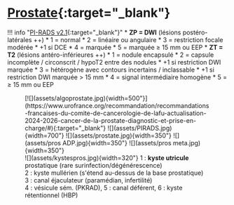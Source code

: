 # [Prostate](https://www.pcih.fr/portal/pst_selectapp.php){:target="_blank"}

!!! info "[PI-RADS v2.1](https://radiologyassistant.nl/abdomen/prostate/prostate-cancer-pi-rads-v2-1){:target="_blank"}"
    * **ZP = DWI** (lésions postéro-latérales ++)
        * 1 = normal
        * 2 = linéaire ou angulaire
        * 3 = restriction focale modérée
            * +1 si DCE
        * 4 = marquée
        * 5 = marquée ≥ 15 mm ou EEP
    * **ZT = T2** (lésions antéro-inférieures ++)
        * 1 = nodule encapsulé
        * 2 = capsule incomplète / circonscrit / hypoT2 entre des nodules
            * +1 si restriction DWI marquée
        * 3 = hétérogène avec contours incertains / inclassable
            * +1 si restriction DWI marquée > 15 mm
        * 4 = signal intermédiaire homogène
        * 5 = ≥ 15 mm ou EEP

<figure markdown="span">
    [![](assets/algoprostate.jpg){width=500"}](https://www.urofrance.org/recommandation/recommandations-francaises-du-comite-de-cancerologie-de-lafu-actualisation-2024-2026-cancer-de-la-prostate-diagnostic-et-prise-en-charge/#){:target="_blank"}  
    ![](assets/PIRADS.jpg){width=700"}  
    ![](assets/prostate.jpg){width=350"}  
    ![](assets/pros ADP.jpg){width=350"}
    ![](assets/pros meta.jpg){width=350"}  
    </br>
    ![](assets/kystespros.jpg){width=320"}
    1 : <b>kyste utricule</b> prostatique (rare surinfection/dégénérescence)
    </br>2 : kyste mullérien (s'étend au-dessus de la base prostatique)
    </br>3 : canal éjaculateur (paramédian, infertilité)
    </br>4 : vésicule sém. (PKRAD), 5 : canal déférent, 6 : kyste rétentionnel (HBP)
</figure>
